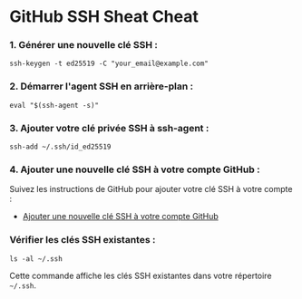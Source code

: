 # GitHub SSH Sheat Cheat ##

### 1. **Générer une nouvelle clé SSH :**
   ```
   ssh-keygen -t ed25519 -C "your_email@example.com"
   ```

### 2. **Démarrer l'agent SSH en arrière-plan :**
   ```
   eval "$(ssh-agent -s)"
   ```

### 3. **Ajouter votre clé privée SSH à ssh-agent :**
   ```
   ssh-add ~/.ssh/id_ed25519
   ```

### 4. **Ajouter une nouvelle clé SSH à votre compte GitHub :**
   Suivez les instructions de GitHub pour ajouter votre clé SSH à votre compte :
   - [Ajouter une nouvelle clé SSH à votre compte GitHub](https://docs.github.com/fr/authentication/connecting-to-github-with-ssh/adding-a-new-ssh-key-to-your-github-account)
   
### **Vérifier les clés SSH existantes :**
   ```
   ls -al ~/.ssh
   ```
   Cette commande affiche les clés SSH existantes dans votre répertoire `~/.ssh`.
